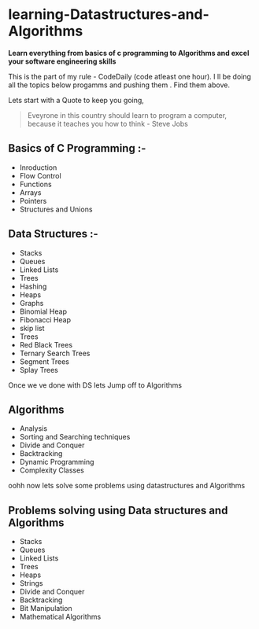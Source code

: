 # learning-Datastructures-and-Algorithms
**Learn everything from basics of c programming to Algorithms and excel your software engineering skills**

This is the part of my rule - CodeDaily (code atleast one hour). 
I ll be doing all the topics below progamms and pushing them . Find them above.

Lets start with a Quote to keep you going,
> Eveyrone in this country should learn to program a computer, because it teaches you how to think - Steve Jobs

## Basics of C Programming :-
- Inroduction
- Flow Control
- Functions
- Arrays
- Pointers
- Structures and Unions

## Data Structures :-
- Stacks
- Queues
- Linked Lists
- Trees
- Hashing
- Heaps
- Graphs
- Binomial Heap
- Fibonacci Heap
- skip list
- Trees
- Red Black Trees
- Ternary Search Trees
- Segment Trees
- Splay Trees

Once we ve done with DS lets Jump off to Algorithms

## Algorithms
- Analysis
- Sorting and Searching techniques
- Divide and Conquer
- Backtracking
- Dynamic Programming
- Complexity Classes

oohh now lets solve some problems using datastructures and Algorithms

## Problems solving using Data structures and Algorithms

- Stacks
- Queues
- Linked Lists
- Trees
- Heaps
- Strings
- Divide and Conquer
- Backtracking
- Bit Manipulation
- Mathematical Algorithms
